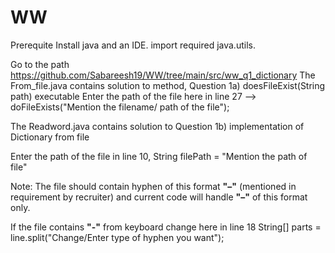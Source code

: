 # WW
Prerequite 
Install java and an IDE.
import required java.utils. 

Go to the path https://github.com/Sabareesh19/WW/tree/main/src/ww_q1_dictionary 
The From_file.java contains solution to method, Question 1a) doesFileExist(String path) executable
Enter the path of the file here in line 27 --> doFileExists("Mention the filename/ path of the file");

The Readword.java contains solution to Question 1b) implementation of Dictionary from file

Enter the path of the file in line 10, String filePath = "Mention the path of file"

Note: The file should contain hyphen of this format **"–"** (mentioned in requirement by recruiter) 
      and current code will handle **"–"** of this format only.
      
If the file contains **"-"** from keyboard change here in line 18 String[] parts = line.split("Change/Enter type of hyphen you want"); 
